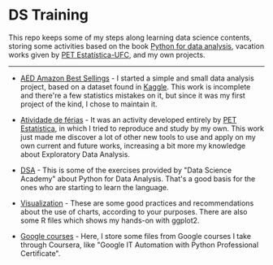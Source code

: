 # DS Training

This repo keeps some of my steps along learning data science contents, storing some activities based on the book [Python for data analysis](https://www.amazon.com.br/Python-Para-An%C3%A1lise-Dados-Tratamento/dp/8575226479/ref=sr_1_2?crid=2DJTA1V1T7T8Y&keywords=python+for+data+analysis&qid=1665237954&qu=eyJxc2MiOiIyLjI4IiwicXNhIjoiMi4xMSIsInFzcCI6IjEuODMifQ%3D%3D&sprefix=python+for%2Caps%2C222&sr=8-2), vacation works given by [PET Estatística-UFC](https://sites.google.com/view/petestatisticaufc/), and my own projects.

---

* [AED Amazon Best Sellings](AED%20Amazon%20Best%20Sellings) - I started a simple and small data analysis project, based on a dataset found in [Kaggle](https://www.kaggle.com/). This work is incomplete and there're a few statistics mistakes on it, but since it was my first project of the kind, I chose to maintain it.

* [Atividade de férias](Atividade%20de%20F%C3%A9rias) - It was an activity developed entirely by [PET Estatística](https://sites.google.com/view/petestatisticaufc/), in which I tried to reproduce and study by my own. This work just made me discover a lot of other new tools to use and apply on my own current and future works, increasing a bit more my knowledge about Exploratory Data Analysis. 

* [DSA](https://github.com/4r7hu3/data-science-learning/tree/main/DSA) - This is some of the exercises provided by "Data Science Academy" about Python for Data Analysis. That's a good basis for the ones who are starting to learn the language.

* [Visualization](Visualization) - These are some good practices and recommendations about the use of charts, according to your purposes. There are also some R files which shows my hands-on with ggplot2.

* [Google courses](Google) - Here, I store some files from Google courses I take through Coursera, like "Google IT Automation with Python Professional Certificate".
